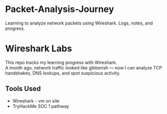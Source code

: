 # Packet-Analysis-Journey
Learning to analyze network packets using Wireshark. Logs, notes, and progress.
# Wireshark Labs

This repo tracks my learning progress with Wireshark.  
A month ago, network traffic looked like gibberish — now I can analyze TCP handshakes, DNS lookups, and spot suspicious activity.

## Tools Used
- Wireshark - vm on site 
- TryHackMe SOC 1 pathway
